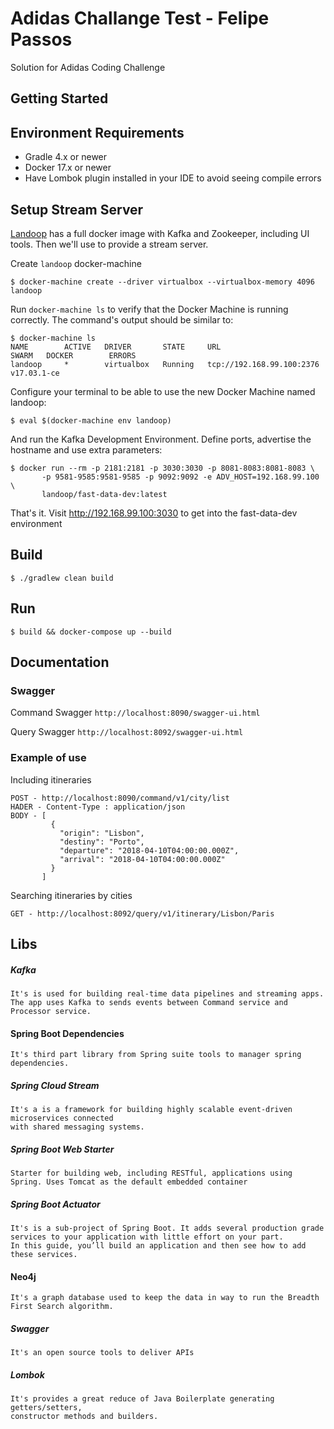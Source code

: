 # Adidas Challange Test - Felipe Passos

Solution for Adidas Coding Challenge

## Getting Started

## Environment Requirements 

* Gradle 4.x or newer
* Docker 17.x or newer
* Have Lombok plugin installed in your IDE to avoid seeing compile errors

## Setup Stream Server

[Landoop](https://github.com/Landoop/fast-data-dev) has a full docker image with Kafka and Zookeeper, including UI tools. Then we'll use to provide a stream server.

Create `landoop` docker-machine

```
$ docker-machine create --driver virtualbox --virtualbox-memory 4096 landoop
```

Run `docker-machine ls` to verify that the Docker Machine is running correctly. The command's output should be similar to:

```
$ docker-machine ls
NAME        ACTIVE   DRIVER       STATE     URL                         SWARM   DOCKER        ERRORS
landoop     *        virtualbox   Running   tcp://192.168.99.100:2376           v17.03.1-ce
```

Configure your terminal to be able to use the new Docker Machine named landoop:

```
$ eval $(docker-machine env landoop)
```

And run the Kafka Development Environment. Define ports, advertise the hostname and use extra parameters:

```
$ docker run --rm -p 2181:2181 -p 3030:3030 -p 8081-8083:8081-8083 \
       -p 9581-9585:9581-9585 -p 9092:9092 -e ADV_HOST=192.168.99.100 \
       landoop/fast-data-dev:latest
```

That's it. Visit http://192.168.99.100:3030 to get into the fast-data-dev environment

## Build

```
$ ./gradlew clean build
```

## Run

```
$ build && docker-compose up --build
```

## Documentation

### Swagger

Command Swagger `http://localhost:8090/swagger-ui.html`

Query Swagger `http://localhost:8092/swagger-ui.html`

### Example of use

Including itineraries

```
POST - http://localhost:8090/command/v1/city/list
HADER - Content-Type : application/json
BODY - [
         {
           "origin": "Lisbon",
           "destiny": "Porto",
           "departure": "2018-04-10T04:00:00.000Z",
           "arrival": "2018-04-10T04:00:00.000Z"
         }
       ]

```

Searching itineraries by cities

```
GET - http://localhost:8092/query/v1/itinerary/Lisbon/Paris
```
 
 
 ## Libs

##### Kafka
    It's is used for building real-time data pipelines and streaming apps. 
    The app uses Kafka to sends events between Command service and Processor service.
#### Spring Boot Dependencies
    It's third part library from Spring suite tools to manager spring dependencies.
##### Spring Cloud Stream
    It's a is a framework for building highly scalable event-driven microservices connected 
    with shared messaging systems.
##### Spring Boot Web Starter
    Starter for building web, including RESTful, applications using Spring. Uses Tomcat as the default embedded container
##### Spring Boot Actuator    
    It's is a sub-project of Spring Boot. It adds several production grade services to your application with little effort on your part. 
    In this guide, you’ll build an application and then see how to add these services.
#### Neo4j
    It's a graph database used to keep the data in way to run the Breadth First Search algorithm.
##### Swagger
    It's an open source tools to deliver APIs 
##### Lombok
    It's provides a great reduce of Java Boilerplate generating getters/setters, 
    constructor methods and builders. 
    